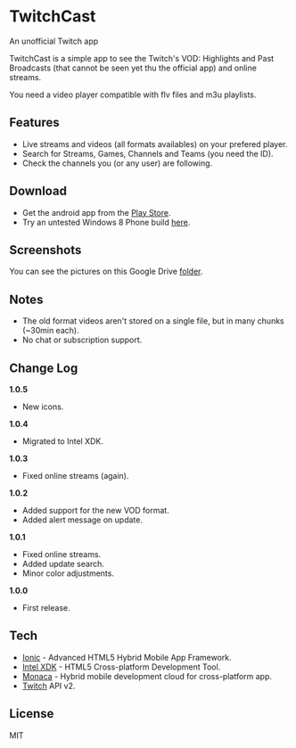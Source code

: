 TwitchCast
==
An unofficial Twitch app

TwitchCast is a simple app to see the Twitch's VOD: Highlights and Past Broadcasts (that cannot be seen yet thu the official app) and online streams.

You need a video player compatible with flv files and m3u playlists.

Features
--
* Live streams and videos (all formats availables) on your prefered player.
* Search for Streams, Games, Channels and Teams (you need the ID).
* Check the channels you (or any user) are following.

Download
--
* Get the android app from the [Play Store].
* Try an untested Windows 8 Phone build [here].

Screenshots
--
You can see the pictures on this Google Drive [folder].

Notes
--
* The old format videos aren't stored on a single file, but in many chunks (~30min each).
* No chat or subscription support.

Change Log
--

**1.0.5**

 - New icons.

**1.0.4**

 - Migrated to Intel XDK.

**1.0.3**

 - Fixed online streams (again).

**1.0.2**

 - Added support for the new VOD format.
 - Added alert message on update.

**1.0.1**

 - Fixed online streams.
 - Added update search.
 - Minor color adjustments.

**1.0.0**

 - First release.

Tech
--
* [Ionic] - Advanced HTML5 Hybrid Mobile App Framework.
* [Intel XDK] - HTML5 Cross-platform Development Tool.
* [Monaca] - Hybrid mobile development cloud for cross-platform app. 
* [Twitch] API v2.

License
--
MIT

[ionic]:http://ionicframework.com
[intel xdk]:https://software.intel.com/en-us/html5/tools
[monaca]:http://monaca.mobi
[twitch]:https://github.com/justintv/twitch-api
[play store]:https://play.google.com/store/apps/details?id=twitch.cast
[folder]:https://drive.google.com/folderview?id=0B2JBNspfO2NifnFGME90YUhvYXNjdXVwZlVwbW0yaUViWWVlRXVleGcyeG9NOEt5RlByaXc&usp=sharing
[here]:https://drive.google.com/open?id=0B2JBNspfO2NiZ0xodGoycDdKQVU&authuser=0